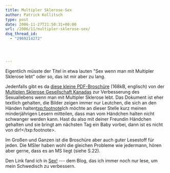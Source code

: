 ```yaml
---
title: Multipler Sklerose-Sex
author: Patrick Kollitsch
type: post
date: 2006-11-27T21:50:31+00:00
url: /2006/11/multipler-sklerose-sex/
dsq_thread_id:
  - "2969214272"




---
```

Eigentlich müsste der Titel in etwa lauten "Sex wenn man mit Multipler Sklerose lebt" oder so, das ist mir aber zu lang. 

Jedenfalls gibt es da [diese kleine PDF-Broschüre][1] (168kB, englisch) von der [Multiplen Sklerose Gesellschaft Kanadas][2] zur Verbesserung des Sexuallebens wenn man mit Multipler Sklerose lebt. Das Dokument ist eher textlich gehalten, die Bilder zeigen immer nur Leutchen, die sich an den Händen halten<txp:footnote>Ich möchte an dieser Stelle kurz meinen minderjährigen Lesern mitteilen, dass man vom Händchen halten nicht schwanger werden kann. Hast du also mit deiner Freundin Händchen gehalten und sie bringt am nächsten Tag ein Baby vorbei, dann ist es nicht von dir!</txp:footnote>.

Im Großen und Ganzen ist die Broschüre aber auch guter Lesestoff für jeden. Die MSler haben wohl die gleichen Probleme wie jedermann, hören aber gerne, dass es an MS liegt (siehe S.22). 

Den Link fand ich in [Sex!][3] --- dem Blog, das ich immer noch nur lese, um mein Schwedisch zu verbessern.

 [1]: http://www.mssociety.ca/en/pdf/SexualityENG2001.pdf
 [2]: http://www.mssociety.ca/en/default.htm
 [3]: http://sexornot.blogspot.com/2006/10/sex-och-ms.html
